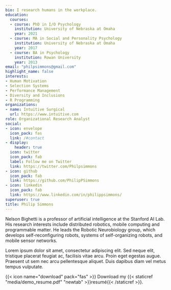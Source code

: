 ```yaml
---
bio: I research humans in the workplace.
education:
  courses:
  - course: PhD in I/O Psychology
    institution: University of Nebraska at Omaha
    year: 2021
  - course: MA in Social and Personality Psychology
    institution: University of Nebraska at Omaha
    year: 2017
  - course: BA in Psychology
    institution: Rowan University
    year: 2013
email: "philpsimmons@gmail.com"
highlight_name: false
interests:
- Human Motivation
- Selection Systems
- Performance Management
- Diversity and Inclusions
- R Programming
organizations:
- name: Intuitive Surgical
  url: https://www.intuitive.com
role: Organizational Research Analyst
social:
- icon: envelope
  icon_pack: fas
  link: /#contact
- display:
    header: true
  icon: twitter
  icon_pack: fab
  label: Follow me on Twitter
  link: https://twitter.com/Philpsimmons
- icon: github
  icon_pack: fab
  link: https://github.com/PhilipPSimmons
- icon: linkedin
  icon_pack: fab
  link: https://www.linkedin.com/in/philippsimmons/
superuser: true
title: Philip Simmons
---
```


Nelson Bighetti is a professor of artificial intelligence at the Stanford AI Lab. His research interests include distributed robotics, mobile computing and programmable matter. He leads the Robotic Neurobiology group, which develops self-reconfiguring robots, systems of self-organizing robots, and mobile sensor networks.

Lorem ipsum dolor sit amet, consectetur adipiscing elit. Sed neque elit, tristique placerat feugiat ac, facilisis vitae arcu. Proin eget egestas augue. Praesent ut sem nec arcu pellentesque aliquet. Duis dapibus diam vel metus tempus vulputate.

{{< icon name="download" pack="fas" >}} Download my {{< staticref "media/demo_resume.pdf" "newtab" >}}resumé{{< /staticref >}}.
